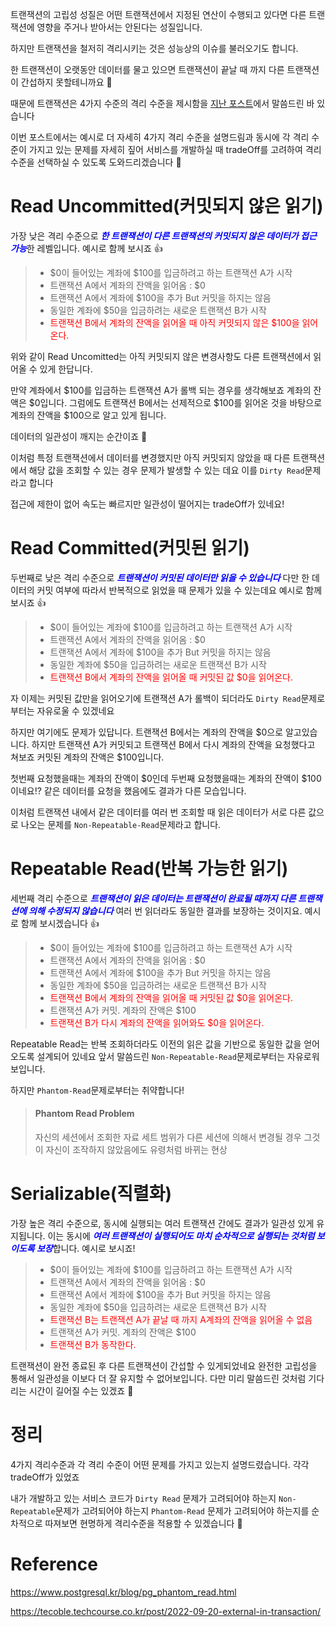 트랜잭션의 고립성 성질은 어떤 트랜잭션에서 지정된 연산이 수행되고 있다면 다른 트랜잭션에 영향을 주거나 받아서는 안된다는 성질입니다.

하지만 트랜잭션을 철저히 격리시키는 것은 성능상의 이슈를 불러오기도 합니다. 

한 트랜잭션이 오랫동안 데이터를 물고 있으면 트랜잭션이 끝날 때 까지 다른 트랜잭션이 간섭하지 못할테니까요 🤔

때문에 트랜잭션은 4가지 수준의 격리 수준을 제시함을 [지난 포스트](https://velog.io/@libienz/%ED%8A%B8%EB%9E%9C%EC%9E%AD%EC%85%98%EC%9D%B4%EB%9E%80)에서 말씀드린 바 있습니다

이번 포스트에서는 예시로 더 자세히 4가지 격리 수준을 설명드림과 동시에 각 격리 수준이 가지고 있는 문제를 자세히 짚어 서비스를 개발하실 때 tradeOff를 고려하여 격리 수준을 선택하실 수 있도록 도와드리겠습니다 🤗

# Read Uncommitted(커밋되지 않은 읽기)
가장 낮은 격리 수준으로 <span style="color:blue">_**한 트랜잭션이 다른 트랜잭션의 커밋되지 않은 데이터가 접근 가능**_</span>한 레벨입니다. 
예시로 함께 보시죠 👍
 
> - $0이 들어있는 계좌에 $100를 입금하려고 하는 트랜잭션 A가 시작
> - 트랜잭션 A에서 계좌의 잔액을 읽어옴 : $0
> - 트랜잭션 A에서 계좌에 $100을 추가 But 커밋을 하지는 않음
> - 동일한 계좌에 $50을 입금하려는 새로운 트랜잭션 B가 시작
> - <span style="color:red">트랜잭션 B에서 계좌의 잔액을 읽어올 때 아직 커밋되지 않은 $100을 읽어온다.</span>


위와 같이 Read Uncomitted는 아직 커밋되지 않은 변경사항도 다른 트랜잭션에서 읽어올 수 있게 한답니다. 

만약 계좌에서 $100를 입금하는 트랜잭션 A가 롤백 되는 경우를 생각해보죠 계좌의 잔액은 $0입니다.
그럼에도 트랜잭션 B에서는 선제적으로 $100를 읽어온 것을 바탕으로 계좌의 잔액을 $100으로 알고 있게 됩니다.

데이터의 일관성이 깨지는 순간이죠 🤔

이처럼 특정 트랜잭션에서 데이터를 변경했지만 아직 커밋되지 않았을 때 다른 트랜잭션에서 해당 값을 조회할 수 있는 경우 문제가 발생할 수 있는 데요 이를 ```Dirty Read```문제라고 합니다 

접근에 제한이 없어 속도는 빠르지만 일관성이 떨어지는 tradeOff가 있네요!

# Read Committed(커밋된 읽기)
두번째로 낮은 격리 수준으로 <span style="color:blue">_**트랜잭션이 커밋된 데이터만 읽을 수 있습니다**_</span> 
다만 한 데이터의 커밋 여부에 따라서 반복적으로 읽었을 때 문제가 있을 수 있는데요 예시로 함께 보시죠 👍
 
> - $0이 들어있는 계좌에 $100를 입금하려고 하는 트랜잭션 A가 시작
> - 트랜잭션 A에서 계좌의 잔액을 읽어옴 : $0
> - 트랜잭션 A에서 계좌에 $100을 추가 But 커밋을 하지는 않음
> - 동일한 계좌에 $50을 입금하려는 새로운 트랜잭션 B가 시작
> - <span style="color:red">트랜잭션 B에서 계좌의 잔액을 읽어올 때 커밋된 값 $0을 읽어온다.</span>

자 이제는 커밋된 값만을 읽어오기에 트랜잭션 A가 롤백이 되더라도 ```Dirty Read```문제로부터는 자유로울 수 있겠네요

하지만 여기에도 문제가 있답니다. 트랜잭션 B에서는 계좌의 잔액을 $0으로 알고있습니다.
하지만 트랜잭션 A가 커밋되고 트랜잭션 B에서 다시 계좌의 잔액을 요청했다고 쳐보죠
커밋된 계좌의 잔액은 $100입니다.

첫번째 요청했을때는 계좌의 잔액이 $0인데 두번째 요청했을때는 계좌의 잔액이 $100이네요!?
같은 데이터를 요청을 했음에도 결과가 다른 모습입니다.

이처럼 트랜잭션 내에서 같은 데이터를 여러 번 조회할 때 읽은 데이터가 서로 다른 값으로 나오는 문제를 ```Non-Repeatable-Read```문제라고 합니다.

# Repeatable Read(반복 가능한 읽기)
세번째 격리 수준으로 <span style="color:blue">_**트랜잭션이 읽은 데이터는 트랜잭션이 완료될 때까지 다른 트랜잭션에 의해 수정되지 않습니다**_</span> 여러 번 읽더라도 동일한 결과를 보장하는 것이지요. 예시로 함께 보시겠습니다 👍

> - $0이 들어있는 계좌에 $100를 입금하려고 하는 트랜잭션 A가 시작
> - 트랜잭션 A에서 계좌의 잔액을 읽어옴 : $0
> - 트랜잭션 A에서 계좌에 $100을 추가 But 커밋을 하지는 않음
> - 동일한 계좌에 $50을 입금하려는 새로운 트랜잭션 B가 시작
> - <span style="color:red">트랜잭션 B에서 계좌의 잔액을 읽어올 때 커밋된 값 $0을 읽어온다.</span>
> - 트랜잭션 A가 커밋. 계좌의 잔액은 $100
> - <span style="color:red">트랜잭션 B가 다시 계좌의 잔액을 읽어와도 $0을 읽어온다.</span>


Repeatable Read는 반복 조회하더라도 이전의 읽은 값을 기반으로 동일한 값을 얻어오도록 설계되어 있네요 
앞서 말씀드린 ```Non-Repeatable-Read```문제로부터는 자유로워보입니다. 

하지만 ```Phantom-Read```문제로부터는 취약합니다!

> #### Phantom Read Problem
> 자신의 세션에서 조회한 자료 세트 범위가 다른 세션에 의해서 변경될 경우 그것이 자신이 조작하지 않았음에도 유령처럼 바뀌는 현상


# Serializable(직렬화)
가장 높은 격리 수준으로, 동시에 실행되는 여러 트랜잭션 간에도 결과가 일관성 있게 유지됩니다. 이는 동시에 <span style="color:blue">_**여러 트랜잭션이 실행되어도 마치 순차적으로 실행되는 것처럼 보이도록 보장**_</span>합니다. 예시로 보시죠!

> - $0이 들어있는 계좌에 $100를 입금하려고 하는 트랜잭션 A가 시작
> - 트랜잭션 A에서 계좌의 잔액을 읽어옴 : $0
> - 트랜잭션 A에서 계좌에 $100을 추가 But 커밋을 하지는 않음
> - 동일한 계좌에 $50을 입금하려는 새로운 트랜잭션 B가 시작
> - <span style="color:red">트랜잭션 B는 트랜잭션 A가 끝날 때 까지 A계좌의 잔액을 읽어올 수 없음
> - 트랜잭션 A가 커밋. 계좌의 잔액은 $100
> - <span style="color:red">트랜잭션 B가 동작한다.</span>

트랜잭션이 완전 종료된 후 다른 트랜잭션이 간섭할 수 있게되었네요 완전한 고립성을 통해서 일관성을 이보다 더 잘 유지할 수 없어보입니다. 다만 미리 말씀드린 것처럼 기다리는 시간이 길어질 수는 있겠죠 🤔

# 정리 
4가지 격리수준과 각 격리 수준이 어떤 문제를 가지고 있는지 설명드렸습니다.
각각 tradeOff가 있었죠

내가 개발하고 있는 서비스 코드가 ```Dirty Read``` 문제가 고려되어야 하는지 ```Non-Repeatable```문제가 고려되어야 하는지 ```Phantom-Read``` 문제가 고려되어야 하는지를 순차적으로 따져보면 현명하게 격리수준을 적용할 수 있겠습니다 🤗
  
# Reference
https://www.postgresql.kr/blog/pg_phantom_read.html

https://tecoble.techcourse.co.kr/post/2022-09-20-external-in-transaction/
